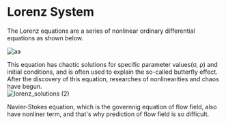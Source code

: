 # Lorenz System

The Lorenz equations are a series of nonlinear ordinary differential equations as shown below.

![aa](https://github.com/user-attachments/assets/9d05f1d7-a835-4398-966c-582c208bac43)

This equation has chaotic solutions for specific parameter values(σ, ρ) and initial conditions, and is often used to explain the so-called butterfly effect. 
After the discovery of this equation, researches of nonlinearities and chaos have begun. <br>
![lorenz_solutions (2)](https://github.com/user-attachments/assets/0364bfab-1edd-434d-8288-2a03eb0c68a6)

Navier-Stokes equation, which is the governnig equation of flow field, also have nonliner term, and that's why prediction of flow field is so difficult.


